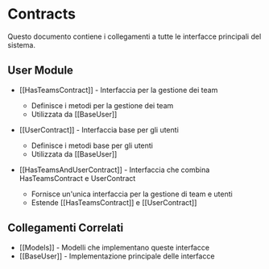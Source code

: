 # Contracts

Questo documento contiene i collegamenti a tutte le interfacce principali del sistema.

## User Module

- [[HasTeamsContract]] - Interfaccia per la gestione dei team
  - Definisce i metodi per la gestione dei team
  - Utilizzata da [[BaseUser]]

- [[UserContract]] - Interfaccia base per gli utenti
  - Definisce i metodi base per gli utenti
  - Utilizzata da [[BaseUser]]

- [[HasTeamsAndUserContract]] - Interfaccia che combina HasTeamsContract e UserContract
  - Fornisce un'unica interfaccia per la gestione di team e utenti
  - Estende [[HasTeamsContract]] e [[UserContract]]

## Collegamenti Correlati

- [[Models]] - Modelli che implementano queste interfacce
- [[BaseUser]] - Implementazione principale delle interfacce 
